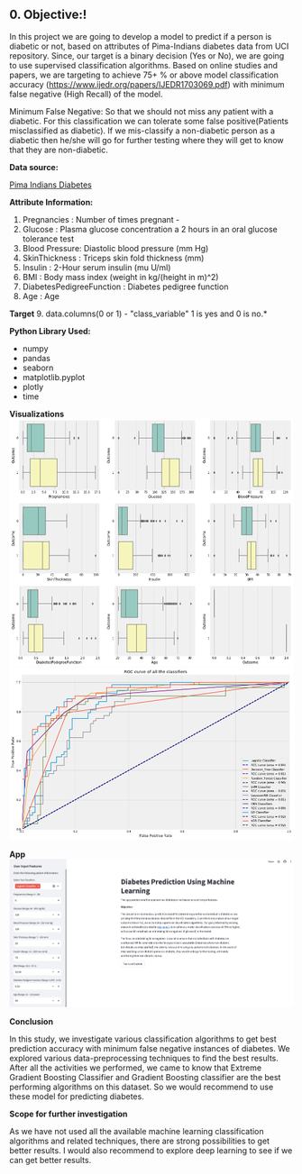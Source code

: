 



## 0. Objective:!


In this project we are going to develop a model to predict if a person is diabetic or not, based on attributes of Pima-Indians diabetes data from UCI repository. Since, our target is a binary decision (Yes or No), we are going to use supervised classification algorithms.
Based on online studies and papers, we are targeting to achieve 75+ % or above model classification accuracy (https://www.ijedr.org/papers/IJEDR1703069.pdf)  with minimum false negative (High Recall) of the model. 

Minimum False Negative:  So that we should not miss any patient with a diabetic. For this classification we can tolerate some false positive(Patients misclassified as diabetic). If we mis-classify a non-diabetic person as a diabetic then he/she will go for further testing where they will get to know that they are non-diabetic.

**Data source:** 

[Pima Indians Diabetes](https://www.kaggle.com/datasets/uciml/pima-indians-diabetes-database)

**Attribute Information:**

   1. Pregnancies : Number of times pregnant - 
   2. Glucose : Plasma glucose concentration a 2 hours in an oral glucose tolerance test 
   3. Blood Pressure: Diastolic blood pressure (mm Hg)
   4. SkinThickness : Triceps skin fold thickness (mm) 
   5. Insulin : 2-Hour serum insulin (mu U/ml)
   6. BMI : Body mass index (weight in kg/(height in m)^2)
   7. DiabetesPedigreeFunction : Diabetes pedigree function 
   8. Age : Age

**Target** 9. data.columns(0 or 1) - "class_variable" 1 is yes and 0 is no.*

**Python Library Used:**

- numpy
- pandas
- seaborn
- matplotlib.pyplot
- plotly
- time

**Visualizations**
![1](https://github.com/kwankhede/Diabetes_Prediction/blob/master/1.png)
![2](https://github.com/kwankhede/Diabetes_Prediction/blob/master/2.png)



**App**
![3](https://github.com/kwankhede/Diabetes_Prediction/blob/app/app.png)

**Conclusion**

In this study, we investigate various classification algorithms to get best prediction accuracy with minimum false negative instances of diabetes. We explored various data-preprocessing techniques to find the best results. 
After all the activities we performed, we came to know that Extreme Gradient Boosting Classifier and Gradient Boosting classifier are the best performing algorithms on this dataset. So we would recommend to use these model for predicting diabetes. 

**Scope for further investigation**

As we have not used all the available machine learning classification algorithms and related techniques, there are strong possibilities to get better results. I would also recommend to explore deep learning to see if we can get better results.

